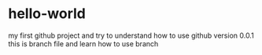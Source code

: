 # hello-world
my first github project and try to understand how to use github
version 0.0.1 this is branch file and learn how to use branch
